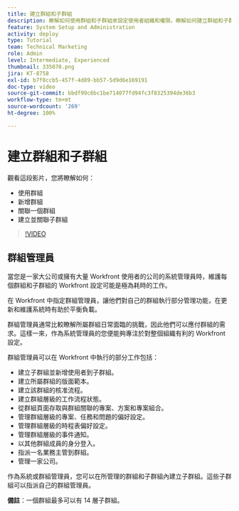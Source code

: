 ```yaml
---
title: 建立群組和子群組
description: 瞭解如何使用群組和子群組來設定使用者組織和權限。瞭解如何建立群組和子群組。
feature: System Setup and Administration
activity: deploy
type: Tutorial
team: Technical Marketing
role: Admin
level: Intermediate, Experienced
thumbnail: 335070.png
jira: KT-8758
exl-id: b7f8ccb5-457f-4d89-bb57-5d9d6e169191
doc-type: video
source-git-commit: bbdf99c6bc1be714077fd94fc3f8325394de36b3
workflow-type: tm+mt
source-wordcount: '269'
ht-degree: 100%

---
```


# 建立群組和子群組

觀看這段影片，您將瞭解如何：

* 使用群組
* 新增群組
* 關聯一個群組
* 建立並關聯子群組

>[!VIDEO](https://video.tv.adobe.com/v/3432870/?quality=12&learn=on&enablevpops=1&captions=chi_hant)

## 群組管理員

當您是一家大公司或擁有大量 Workfront 使用者的公司的系統管理員時，維護每個群組和子群組的 Workfront 設定可能是極為耗時的工作。

在 Workfront 中指定群組管理員，讓他們對自己的群組執行部分管理功能，在更新和維護系統時有助於平衡負載。

群組管理員通常比較瞭解所屬群組日常面臨的挑戰，因此他們可以應付群組的需求。這樣一來，作為系統管理員的您便能夠專注於對整個組織有利的 Workfront 設定。

群組管理員可以在 Workfront 中執行的部分工作包括：

* 建立子群組並新增使用者到子群組。
* 建立所屬群組的版面範本。
* 建立該群組的核准流程。
* 建立群組層級的工作流程狀態。
* 從群組頁面存取與群組關聯的專案、方案和專案組合。
* 管理群組層級的專案、任務和問題的偏好設定。
* 管理群組層級的時程表偏好設定。
* 管理群組層級的事件通知。
* 以其他群組成員的身分登入。
* 指派一名業務主管到群組。
* 管理一家公司。

作為系統或群組管理員，您可以在所管理的群組和子群組內建立子群組。這些子群組可以指派自己的群組管理員。

**備註**：一個群組最多可以有 14 層子群組。
